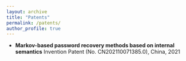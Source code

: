 ```yaml
---
layout: archive
title: "Patents"
permalink: /patents/
author_profile: true
---
```


- **Markov-based password recovery methods based on internal semantics**
  Invention Patent (No. CN202110071385.0), China, 2021
